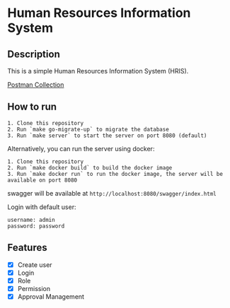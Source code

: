 # Human Resources Information System

## Description
This is a simple Human Resources Information System (HRIS).

[Postman Collection](https://documenter.getpostman.com/view/23207346/2sA3duEsLN)

## How to run
```plaintext
1. Clone this repository
2. Run `make go-migrate-up` to migrate the database
3. Run `make server` to start the server on port 8080 (default)
```

Alternatively, you can run the server using docker:
```plaintext
1. Clone this repository
2. Run `make docker build` to build the docker image
3. Run `make docker run` to run the docker image, the server will be available on port 8080
```
swagger will be available at `http://localhost:8080/swagger/index.html`

Login with default user:
```plaintext
username: admin
password: password
```

## Features
- [x] Create user
- [x] Login
- [x] Role
- [x] Permission
- [x] Approval Management
